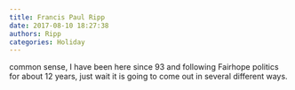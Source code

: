 ```yaml
---
title: Francis Paul Ripp
date: 2017-08-10 18:27:38
authors: Ripp
categories: Holiday
---
```


 common sense, I have been here since 93 and following Fairhope politics for about 12 years, just wait it is going  to come out in several different ways.